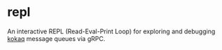 # repl
An interactive REPL (Read-Eval-Print Loop) for exploring and debugging [kokaq](https://github.com/kokaq) message queues via gRPC.
